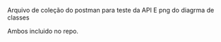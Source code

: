 Arquivo de coleção do postman para teste da API
E png do diagrma de classes

Ambos incluido no repo.
